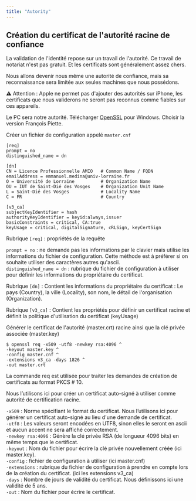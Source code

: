 ```yaml
---
title: "Autority"
---
```


## Création du certificat de l'autorité racine de confiance

La validation de l'identité repose sur un travail de l'autorité. Ce travail de notariat n'est pas gratuit. Et les certificats sont généralement assez chers.

Nous allons devenir nous même une autorité de confiance, mais sa reconnaissance sera limitée aux seules machines que nous possédons.

:warning: Attention : Apple ne permet pas d'ajouter des autorités sur iPhone, les certificats que nous validerons ne seront pas reconnus comme fiables sur ces appareils.

Le PC sera notre autorité. Télécharger [OpenSSL](https://wiki.openssl.org/index.php/Binaries) pour Windows. Choisir la version François Piette.

Créer un fichier de configuration appelé `master.cnf`
```
[req]
prompt = no
distinguished_name = dn

[dn]
CN = Lìcence Professionnelle AMIO   # Common Name / FQDN
emailAddress = emmanuel.medina@univ-lorraine.fr
O = Université de Lorraine          # Organization Name
OU = IUT de Saint-Dié des Vosges    # Organization Unit Name
L = Saint-Dié des Vosges            # Locality Name
C = FR                              # Country

[v3_ca]
subjectKeyIdentifier = hash
authorityKeyIdentifier = keyid:always,issuer
basicConstraints = critical, CA:true
keyUsage = critical, digitalSignature, cRLSign, keyCertSign
```

Rubrique `[req]` : propriétés de la requête

`prompt = no` : ne demande pas les informations par le clavier mais utilise les informations du fichier de configuration. Cette méthode est à préférer si on souhaite utiliser des caractères autres qu'ascii.\
`distinguished_name = dn` : rubrique du fichier de configuration à utiliser pour définir les informations du propriétaire du certificat.

Rubrique `[dn]` : Contient les informations du propriétaire du certificat : Le pays (Country), la ville (Locality), son nom, le détail de l'organisation (Organization).

Rubrique `[v3_ca]` : Contient les propriétés pour définir un certificat racine et définit la politique d'utilisation du certificat (keyUsage)

Générer le certificat de l'autorité (master.crt) racine ainsi que la clé privée associée (master.key)
```>shell
$ openssl req -x509 -utf8 -newkey rsa:4096 ^
-keyout master.key ^
-config master.cnf ^
-extensions v3_ca -days 1826 ^
-out master.crt
```

La commande req est utilisée pour traiter les demandes de création de certificats au format PKCS # 10.

Nous l’utilisons ici pour créer un certificat auto-signé à utiliser comme autorité de certification racine.

`-x509` : Norme spécifiant le format du certificat. Nous l’utilisons ici pour générer un certificat auto-signé au lieu d'une demande de certificat.\
`-utf8` : Les valeurs seront encodées en UTF8, sinon elles le seront en ascii et aucun accent ne sera affiché correctement.\
`-newkey rsa:4096` : Génère la clé privée RSA (de longueur 4096 bits) en même temps que le certificat.\
`-keyout` : Nom du fichier pour écrire la clé privée nouvellement créée (ici master.key).\
`-config` : fichier de configuration à utiliser (ici master.cnf)\
`-extensions` : rubrique du fichier de configuration à prendre en compte lors de la création du certificat. (ici les extensions v3_ca)\
`-days` : Nombre de jours de validité du certificat. Nous définissons ici une validité de 5 ans.\
`-out` : Nom du fichier pour écrire le certificat.
